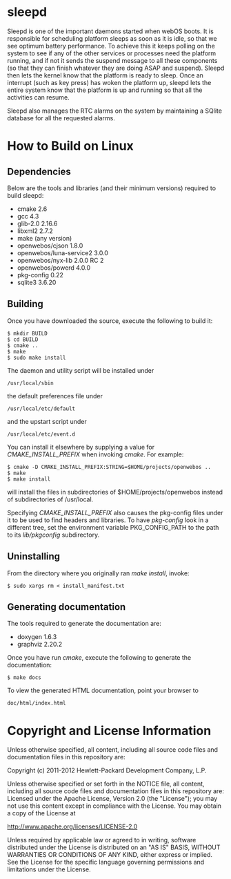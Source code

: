 sleepd
======

Sleepd is one of the important daemons started when webOS boots. It is responsible for scheduling platform sleeps as soon as it is idle, so that we see optimum battery performance. To achieve this it keeps polling on the system to see if any of the other services or processes need the platform running, and if not it sends the suspend message to all these components (so that they can finish whatever they are doing ASAP and suspend). Sleepd then lets the kernel know that the platform is ready to sleep. Once an interrupt (such as key press) has woken the platform up, sleepd lets the entire system know that the platform is up and running so that all the activities can resume. 

Sleepd also manages the RTC alarms on the system by maintaining a SQlite database for all the requested alarms.

How to Build on Linux
=====================

## Dependencies

Below are the tools and libraries (and their minimum versions) required to build sleepd:

* cmake 2.6
* gcc 4.3
* glib-2.0 2.16.6
* libxml2 2.7.2
* make (any version)
* openwebos/cjson 1.8.0
* openwebos/luna-service2 3.0.0
* openwebos/nyx-lib 2.0.0 RC 2
* openwebos/powerd 4.0.0
* pkg-config 0.22
* sqlite3 3.6.20


## Building

Once you have downloaded the source, execute the following to build it:

    $ mkdir BUILD
    $ cd BUILD
    $ cmake ..
    $ make
    $ sudo make install

The daemon and utility script will be installed under

    /usr/local/sbin

the default preferences file under

    /usr/local/etc/default

and the upstart script under

    /usr/local/etc/event.d

You can install it elsewhere by supplying a value for _CMAKE\_INSTALL\_PREFIX_ when invoking _cmake_. For example:

    $ cmake -D CMAKE_INSTALL_PREFIX:STRING=$HOME/projects/openwebos ..
    $ make
    $ make install
    
will install the files in subdirectories of $HOME/projects/openwebos instead of subdirectories of /usr/local. 

Specifying _CMAKE\_INSTALL\_PREFIX_ also causes the pkg-config files under it to be used to find headers and libraries. To have _pkg-config_ look in a different tree, set the environment variable PKG_CONFIG_PATH to the path to its _lib/pkgconfig_ subdirectory.

## Uninstalling

From the directory where you originally ran _make install_, invoke:

    $ sudo xargs rm < install_manifest.txt

## Generating documentation

The tools required to generate the documentation are:

* doxygen 1.6.3
* graphviz 2.20.2

Once you have run _cmake_, execute the following to generate the documentation:

    $ make docs

To view the generated HTML documentation, point your browser to

    doc/html/index.html

# Copyright and License Information

Unless otherwise specified, all content, including all source code files and
documentation files in this repository are:

Copyright (c) 2011-2012 Hewlett-Packard Development Company, L.P.

Unless otherwise specified or set forth in the NOTICE file, all content,
including all source code files and documentation files in this repository are:
Licensed under the Apache License, Version 2.0 (the "License");
you may not use this content except in compliance with the License.
You may obtain a copy of the License at

http://www.apache.org/licenses/LICENSE-2.0

Unless required by applicable law or agreed to in writing, software
distributed under the License is distributed on an "AS IS" BASIS,
WITHOUT WARRANTIES OR CONDITIONS OF ANY KIND, either express or implied.
See the License for the specific language governing permissions and
limitations under the License.

